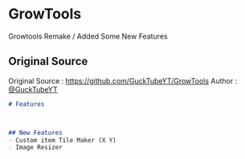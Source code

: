 # GrowTools
Growtools Remake / Added Some New Features



## Original Source
Original Source : https://github.com/GuckTubeYT/GrowTools
Author : [@GuckTubeYT](https://github.com/GuckTubeYT)


```markdown
# Features



## New Features
- Custom item Tile Maker (X Y)
- Image Resizer
```